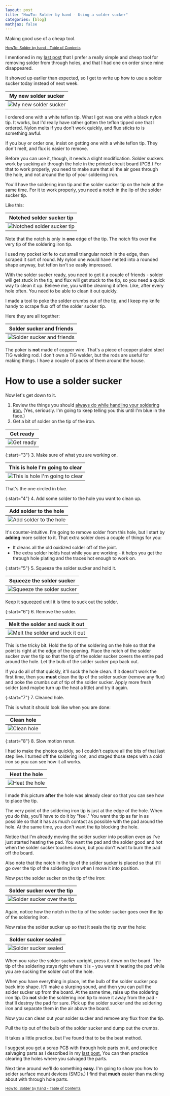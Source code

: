 ```yaml
---
layout: post
title: "HowTo: Solder by hand - Using a solder sucker"
categories: [blog]
mathjax: false
---
```

Making good use of a cheap tool.

<sub>[HowTo: Solder by hand - Table of Contents](howtosolder-toc)</sub> 

I mentioned in my [last post](howtosolder-9throughhole-remove) that I prefer a really simple and cheap tool for removing solder from through holes, and that I had one on order since mine disappeared.

It showed up earlier than expected, so I get to write up how to use a solder sucker today instead of next week.

|My new solder sucker|
|---------|
|![My new solder sucker](/assets/2020-02-21-howtosolder-10soldersucker/soldersucker1.jpg)|

I ordered one with a white teflon tip.  What I got was one with a black nylon tip.  It works, but I'd really have rather gotten the teflon tipped one that I ordered.  Nylon melts if you don't work quickly, and flux sticks to is something awful.

If you buy or order one, insist on getting one with a white teflon tip.  They don't melt, and flux is easier to remove.

Before you can use it, though, it needs a slight modification.  Solder suckers work by sucking air through the hole in the printed circuit board (PCB.)  For that to work properly, you need to make sure that all the air goes through the hole, and not around the tip of your soldering iron.

You'll have the soldering iron tip and the solder sucker tip on the hole at the same time.  For it to work properly, you need a notch in the lip of the solder sucker tip.

Like this:

|Notched solder sucker tip|
|---------|
|![Notched solder sucker tip](/assets/2020-02-21-howtosolder-10soldersucker/soldersucker2.jpg)|

Note that the notch is only in **one** edge of the tip.  The notch fits over the very tip of the soldering iron tip.

I used my pocket knife to cut small triangular notch in the edge, then scraped it sort of round.  My nylon one would have melted into a rounded shape anyway, but teflon isn't so easily impressed.

With the solder sucker ready, you need to get it a couple of friends - solder will get stuck in the tip, and flux will get stuck to the tip, so you need a quick way to clean it up.  Believe me, you will be cleaning it often.  Like, after every hole often.  You need to be able to clean it out quickly.

I made a tool to poke the solder crumbs out of the tip, and I keep my knife handy to scrape flux off of the solder sucker tip.

Here they are all together:

|Solder sucker and friends|
|---------|
|![Solder sucker and friends](/assets/2020-02-21-howtosolder-10soldersucker/soldersucker3.jpg)|

The poker is **not** made of copper wire.  That's a piece of copper plated steel TIG welding rod.  I don't own a TIG welder, but the rods are useful for making things.  I have a couple of packs of them around the house.

# How to use a solder sucker

Now let's get down to it.

1. Review the things you should [always do while handling your soldering iron.](howtosolder-5getstarted) (Yes, seriously.  I'm going to keep telling you this until I'm blue in the face.)
2. Get a bit of solder on the tip of the iron.

|Get ready|
|---------|
|![Get ready](/assets/2020-02-21-howtosolder-10soldersucker/clearhole1.jpg)|

{:start="3"}
3. Make sure of what you are working on.

|This is hole I'm going to clear|
|---------|
|![This is hole I'm going to clear](/assets/2020-02-21-howtosolder-10soldersucker/clearhole2.jpg)|

That's the one circled in blue.

{:start="4"}
4. Add some solder to the hole you want to clean up.

|Add solder to the hole|
|---------|
|![Add solder to the hole](/assets/2020-02-21-howtosolder-10soldersucker/clearhole3.jpg)|

It's counter-intuitive.  I'm going to remove solder from this hole, but I start by **adding** more solder to it.  That extra solder does a couple of things for you:

- It cleans all the old oxidized solder off of the joint.
- The extra solder holds heat while you are working - it helps you get the through hole plating and the traces hot enough to work on.

{:start="5"}
5. Squeeze the solder sucker and hold it.

|Squeeze the solder sucker|
|---------|
|![Squeeze the solder sucker](/assets/2020-02-21-howtosolder-10soldersucker/clearhole3A.jpg)|

Keep it squeezed until it is time to suck out the solder.

{:start="6"}
6. Remove the solder.

|Melt the solder and suck it out|
|---------|
|![Melt the solder and suck it out](/assets/2020-02-21-howtosolder-10soldersucker/clearhole4.jpg)|

This is the tricky bit.  Hold the tip of the soldering on the hole so that the point is right at the edge of the opening.  Place the notch of the solder sucker over the tip so that the tip of the solder sucker covers the entire pad around the hole. Let the bulb of the solder sucker pop back out.

If you do all of that quickly, it'll suck the hole clean.  If it doesn't work the first time, then you **must** clean the tip of the solder sucker (remove any flux) and poke the crumbs out of tip of the solder sucker.  Apply more fresh solder (and maybe turn up the heat a little) and try it again.

{:start="7"}
7. Cleaned hole.

This is what it should look like when you are done:

|Clean hole|
|---------|
|![Clean hole](/assets/2020-02-21-howtosolder-10soldersucker/clearhole5.jpg)|

{:start="8"}
8.  Slow motion rerun.

I had to make the photos quickly, so I couldn't capture all the bits of that last step live.  I turned off the soldering iron, and staged those steps with a cold iron so you can see how it all works.

|Heat the hole|
|---------|
|![Heat the hole](/assets/2020-02-21-howtosolder-10soldersucker/clearhole6.jpg)|

I made this picture **after** the hole was already clear so that you can see how to place the tip.

The very point of the soldering iron tip is just at the edge of the hole.  When you do this, you'll have to do it by "feel."  You want the tip as far in as possible so that it has as much contact as possible with the pad around the hole.  At the same time, you don't want the tip blocking the hole.

Notice that I'm already moving the solder sucker into position even as I've just started heating the pad.  You want the pad and the solder good and hot when the solder sucker touches down, but you don't want to burn the pad off the board.

Also note that the notch in the tip of the solder sucker is placed so that it'll go over the tip of the soldering iron when I move it into position.

Now put the solder sucker on the tip of the iron:

|Solder sucker over the tip|
|---------|
|![Solder sucker over the tip](/assets/2020-02-21-howtosolder-10soldersucker/clearhole7.jpg)|

Again, notice how the notch in the tip of the solder sucker goes over the tip of the soldering iron.

Now raise the solder sucker up so that it seals the tip over the hole:

|Solder sucker sealed|
|---------|
|![Solder sucker sealed](/assets/2020-02-21-howtosolder-10soldersucker/clearhole8.jpg)|

When you raise the solder sucker upright, press it down on the board.  The tip of the soldering stays right where it is - you want it heating the pad while you are sucking the solder out of the hole.

When you have everything in place, let the bulb of the solder sucker pop back into shape.  It'll make a slurping sound, and then you can pull the solder sucker up from the board.  At the same time, raise up the soldering iron tip.  Do **not** slide the soldering iron tip to move it away from the pad - that'll destroy the pad for sure.  Pick up the solder sucker and the soldering iron and separate them in the air above the board.

Now you can clean out your solder sucker and remove any flux from the tip.

Pull the tip out of the bulb of the solder sucker and dump out the crumbs.

It takes a little practice, but I've found that to be the best method.

I suggest you get a scrap PCB with through hole parts on it, and practice salvaging parts as I described in my [last post.](howtosolder-9throughhole-remove) You can then practice clearing the holes where you salvaged the parts.

Next time around we'll do something **easy.**  I'm going to show you how to solder surface mount devices (SMDs.)  I find that **much** easier than mucking about with through hole parts.


<sub>[HowTo: Solder by hand - Table of Contents](howtosolder-toc)</sub> 
